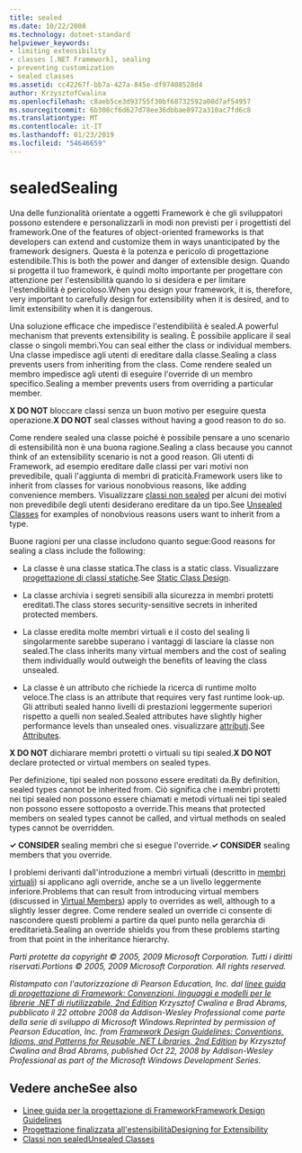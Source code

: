 ```yaml
---
title: sealed
ms.date: 10/22/2008
ms.technology: dotnet-standard
helpviewer_keywords:
- limiting extensibility
- classes [.NET Framework], sealing
- preventing customization
- sealed classes
ms.assetid: cc42267f-bb7a-427a-845e-df97408528d4
author: KrzysztofCwalina
ms.openlocfilehash: c8aeb5ce3d93755f30bf68732592a08d7af54957
ms.sourcegitcommit: 6b308cf6d627d78ee36dbbae8972a310ac7fd6c8
ms.translationtype: MT
ms.contentlocale: it-IT
ms.lasthandoff: 01/23/2019
ms.locfileid: "54646659"
---
```

# <a name="sealing"></a><span data-ttu-id="0f531-102">sealed</span><span class="sxs-lookup"><span data-stu-id="0f531-102">Sealing</span></span>
<span data-ttu-id="0f531-103">Una delle funzionalità orientate a oggetti Framework è che gli sviluppatori possono estendere e personalizzarli in modi non previsti per i progettisti del framework.</span><span class="sxs-lookup"><span data-stu-id="0f531-103">One of the features of object-oriented frameworks is that developers can extend and customize them in ways unanticipated by the framework designers.</span></span> <span data-ttu-id="0f531-104">Questa è la potenza e pericolo di progettazione estendibile.</span><span class="sxs-lookup"><span data-stu-id="0f531-104">This is both the power and danger of extensible design.</span></span> <span data-ttu-id="0f531-105">Quando si progetta il tuo framework, è quindi molto importante per progettare con attenzione per l'estensibilità quando lo si desidera e per limitare l'estendibilità è pericoloso.</span><span class="sxs-lookup"><span data-stu-id="0f531-105">When you design your framework, it is, therefore, very important to carefully design for extensibility when it is desired, and to limit extensibility when it is dangerous.</span></span>  
  
 <span data-ttu-id="0f531-106">Una soluzione efficace che impedisce l'estendibilità è sealed.</span><span class="sxs-lookup"><span data-stu-id="0f531-106">A powerful mechanism that prevents extensibility is sealing.</span></span> <span data-ttu-id="0f531-107">È possibile applicare il seal classe o singoli membri.</span><span class="sxs-lookup"><span data-stu-id="0f531-107">You can seal either the class or individual members.</span></span> <span data-ttu-id="0f531-108">Una classe impedisce agli utenti di ereditare dalla classe.</span><span class="sxs-lookup"><span data-stu-id="0f531-108">Sealing a class prevents users from inheriting from the class.</span></span> <span data-ttu-id="0f531-109">Come rendere sealed un membro impedisce agli utenti di eseguire l'override di un membro specifico.</span><span class="sxs-lookup"><span data-stu-id="0f531-109">Sealing a member prevents users from overriding a particular member.</span></span>  
  
 <span data-ttu-id="0f531-110">**X DO NOT** bloccare classi senza un buon motivo per eseguire questa operazione.</span><span class="sxs-lookup"><span data-stu-id="0f531-110">**X DO NOT** seal classes without having a good reason to do so.</span></span>  
  
 <span data-ttu-id="0f531-111">Come rendere sealed una classe poiché è possibile pensare a uno scenario di estensibilità non è una buona ragione.</span><span class="sxs-lookup"><span data-stu-id="0f531-111">Sealing a class because you cannot think of an extensibility scenario is not a good reason.</span></span> <span data-ttu-id="0f531-112">Gli utenti di Framework, ad esempio ereditare dalle classi per vari motivi non prevedibile, quali l'aggiunta di membri di praticità.</span><span class="sxs-lookup"><span data-stu-id="0f531-112">Framework users like to inherit from classes for various nonobvious reasons, like adding convenience members.</span></span> <span data-ttu-id="0f531-113">Visualizzare [classi non sealed](../../../docs/standard/design-guidelines/unsealed-classes.md) per alcuni dei motivi non prevedibile degli utenti desiderano ereditare da un tipo.</span><span class="sxs-lookup"><span data-stu-id="0f531-113">See [Unsealed Classes](../../../docs/standard/design-guidelines/unsealed-classes.md) for examples of nonobvious reasons users want to inherit from a type.</span></span>  
  
 <span data-ttu-id="0f531-114">Buone ragioni per una classe includono quanto segue:</span><span class="sxs-lookup"><span data-stu-id="0f531-114">Good reasons for sealing a class include the following:</span></span>  
  
-   <span data-ttu-id="0f531-115">La classe è una classe statica.</span><span class="sxs-lookup"><span data-stu-id="0f531-115">The class is a static class.</span></span> <span data-ttu-id="0f531-116">Visualizzare [progettazione di classi statiche](../../../docs/standard/design-guidelines/static-class.md).</span><span class="sxs-lookup"><span data-stu-id="0f531-116">See [Static Class Design](../../../docs/standard/design-guidelines/static-class.md).</span></span>  
  
-   <span data-ttu-id="0f531-117">La classe archivia i segreti sensibili alla sicurezza in membri protetti ereditati.</span><span class="sxs-lookup"><span data-stu-id="0f531-117">The class stores security-sensitive secrets in inherited protected members.</span></span>  
  
-   <span data-ttu-id="0f531-118">La classe eredita molte membri virtuali e il costo del sealing li singolarmente sarebbe superano i vantaggi di lasciare la classe non sealed.</span><span class="sxs-lookup"><span data-stu-id="0f531-118">The class inherits many virtual members and the cost of sealing them individually would outweigh the benefits of leaving the class unsealed.</span></span>  
  
-   <span data-ttu-id="0f531-119">La classe è un attributo che richiede la ricerca di runtime molto veloce.</span><span class="sxs-lookup"><span data-stu-id="0f531-119">The class is an attribute that requires very fast runtime look-up.</span></span> <span data-ttu-id="0f531-120">Gli attributi sealed hanno livelli di prestazioni leggermente superiori rispetto a quelli non sealed.</span><span class="sxs-lookup"><span data-stu-id="0f531-120">Sealed attributes have slightly higher performance levels than unsealed ones.</span></span> <span data-ttu-id="0f531-121">visualizzare [attributi](../../../docs/standard/design-guidelines/attributes.md).</span><span class="sxs-lookup"><span data-stu-id="0f531-121">See [Attributes](../../../docs/standard/design-guidelines/attributes.md).</span></span>  
  
 <span data-ttu-id="0f531-122">**X DO NOT** dichiarare membri protetti o virtuali su tipi sealed.</span><span class="sxs-lookup"><span data-stu-id="0f531-122">**X DO NOT** declare protected or virtual members on sealed types.</span></span>  
  
 <span data-ttu-id="0f531-123">Per definizione, tipi sealed non possono essere ereditati da.</span><span class="sxs-lookup"><span data-stu-id="0f531-123">By definition, sealed types cannot be inherited from.</span></span> <span data-ttu-id="0f531-124">Ciò significa che i membri protetti nei tipi sealed non possono essere chiamati e metodi virtuali nei tipi sealed non possono essere sottoposto a override.</span><span class="sxs-lookup"><span data-stu-id="0f531-124">This means that protected members on sealed types cannot be called, and virtual methods on sealed types cannot be overridden.</span></span>  
  
 <span data-ttu-id="0f531-125">**✓ CONSIDER** sealing membri che si esegue l'override.</span><span class="sxs-lookup"><span data-stu-id="0f531-125">**✓ CONSIDER** sealing members that you override.</span></span>  
  
 <span data-ttu-id="0f531-126">I problemi derivanti dall'introduzione a membri virtuali (descritto in [membri virtuali](../../../docs/standard/design-guidelines/virtual-members.md)) si applicano agli override, anche se a un livello leggermente inferiore.</span><span class="sxs-lookup"><span data-stu-id="0f531-126">Problems that can result from introducing virtual members (discussed in [Virtual Members](../../../docs/standard/design-guidelines/virtual-members.md)) apply to overrides as well, although to a slightly lesser degree.</span></span> <span data-ttu-id="0f531-127">Come rendere sealed un override ci consente di nascondere questi problemi a partire da quel punto nella gerarchia di ereditarietà.</span><span class="sxs-lookup"><span data-stu-id="0f531-127">Sealing an override shields you from these problems starting from that point in the inheritance hierarchy.</span></span>  
  
 <span data-ttu-id="0f531-128">*Parti protette da copyright © 2005, 2009 Microsoft Corporation. Tutti i diritti riservati.*</span><span class="sxs-lookup"><span data-stu-id="0f531-128">*Portions © 2005, 2009 Microsoft Corporation. All rights reserved.*</span></span>  
  
 <span data-ttu-id="0f531-129">*Ristampato con l'autorizzazione di Pearson Education, Inc. dal [linee guida di progettazione di Framework: Convenzioni, linguaggi e modelli per le librerie .NET di riutilizzabile, 2nd Edition](https://www.informit.com/store/framework-design-guidelines-conventions-idioms-and-9780321545619) Krzysztof Cwalina e Brad Abrams, pubblicato il 22 ottobre 2008 da Addison-Wesley Professional come parte della serie di sviluppo di Microsoft Windows.*</span><span class="sxs-lookup"><span data-stu-id="0f531-129">*Reprinted by permission of Pearson Education, Inc. from [Framework Design Guidelines: Conventions, Idioms, and Patterns for Reusable .NET Libraries, 2nd Edition](https://www.informit.com/store/framework-design-guidelines-conventions-idioms-and-9780321545619) by Krzysztof Cwalina and Brad Abrams, published Oct 22, 2008 by Addison-Wesley Professional as part of the Microsoft Windows Development Series.*</span></span>  
  
## <a name="see-also"></a><span data-ttu-id="0f531-130">Vedere anche</span><span class="sxs-lookup"><span data-stu-id="0f531-130">See also</span></span>

- [<span data-ttu-id="0f531-131">Linee guida per la progettazione di Framework</span><span class="sxs-lookup"><span data-stu-id="0f531-131">Framework Design Guidelines</span></span>](../../../docs/standard/design-guidelines/index.md)
- [<span data-ttu-id="0f531-132">Progettazione finalizzata all'estensibilità</span><span class="sxs-lookup"><span data-stu-id="0f531-132">Designing for Extensibility</span></span>](../../../docs/standard/design-guidelines/designing-for-extensibility.md)
- [<span data-ttu-id="0f531-133">Classi non sealed</span><span class="sxs-lookup"><span data-stu-id="0f531-133">Unsealed Classes</span></span>](../../../docs/standard/design-guidelines/unsealed-classes.md)
